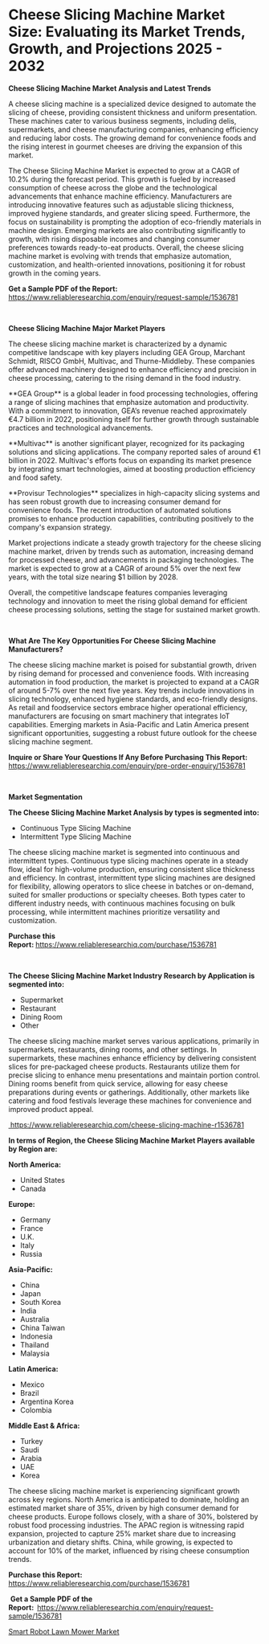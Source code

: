 <p><h1>Cheese Slicing Machine Market Size: Evaluating its Market Trends, Growth, and Projections 2025 - 2032</h1></p><p><strong>Cheese Slicing Machine Market Analysis and Latest Trends</strong></p>
<p><p>A cheese slicing machine is a specialized device designed to automate the slicing of cheese, providing consistent thickness and uniform presentation. These machines cater to various business segments, including delis, supermarkets, and cheese manufacturing companies, enhancing efficiency and reducing labor costs. The growing demand for convenience foods and the rising interest in gourmet cheeses are driving the expansion of this market.</p><p>The Cheese Slicing Machine Market is expected to grow at a CAGR of 10.2% during the forecast period. This growth is fueled by increased consumption of cheese across the globe and the technological advancements that enhance machine efficiency. Manufacturers are introducing innovative features such as adjustable slicing thickness, improved hygiene standards, and greater slicing speed. Furthermore, the focus on sustainability is prompting the adoption of eco-friendly materials in machine design. Emerging markets are also contributing significantly to growth, with rising disposable incomes and changing consumer preferences towards ready-to-eat products. Overall, the cheese slicing machine market is evolving with trends that emphasize automation, customization, and health-oriented innovations, positioning it for robust growth in the coming years.</p></p>
<p><strong>Get a Sample PDF of the Report:&nbsp;</strong> <a href="https://www.reliableresearchiq.com/enquiry/request-sample/1536781?utm_campaign=2042&utm_medium=2&utm_source=Github&utm_content=ia&utm_term=23022025&utm_id=cheese-slicing-machine">https://www.reliableresearchiq.com/enquiry/request-sample/1536781</a></p>
<p>&nbsp;</p>
<p><strong>Cheese Slicing Machine Major Market Players</strong></p>
<p><p>The cheese slicing machine market is characterized by a dynamic competitive landscape with key players including GEA Group, Marchant Schmidt, RISCO GmbH, Multivac, and Thurne-Middleby. These companies offer advanced machinery designed to enhance efficiency and precision in cheese processing, catering to the rising demand in the food industry.</p><p>**GEA Group** is a global leader in food processing technologies, offering a range of slicing machines that emphasize automation and productivity. With a commitment to innovation, GEA’s revenue reached approximately €4.7 billion in 2022, positioning itself for further growth through sustainable practices and technological advancements.</p><p>**Multivac** is another significant player, recognized for its packaging solutions and slicing applications. The company reported sales of around €1 billion in 2022. Multivac's efforts focus on expanding its market presence by integrating smart technologies, aimed at boosting production efficiency and food safety.</p><p>**Provisur Technologies** specializes in high-capacity slicing systems and has seen robust growth due to increasing consumer demand for convenience foods. The recent introduction of automated solutions promises to enhance production capabilities, contributing positively to the company's expansion strategy.</p><p>Market projections indicate a steady growth trajectory for the cheese slicing machine market, driven by trends such as automation, increasing demand for processed cheese, and advancements in packaging technologies. The market is expected to grow at a CAGR of around 5% over the next few years, with the total size nearing $1 billion by 2028.</p><p>Overall, the competitive landscape features companies leveraging technology and innovation to meet the rising global demand for efficient cheese processing solutions, setting the stage for sustained market growth.</p></p>
<p>&nbsp;</p>
<p><strong>What Are The Key Opportunities For Cheese Slicing Machine Manufacturers?</strong></p>
<p><p>The cheese slicing machine market is poised for substantial growth, driven by rising demand for processed and convenience foods. With increasing automation in food production, the market is projected to expand at a CAGR of around 5-7% over the next five years. Key trends include innovations in slicing technology, enhanced hygiene standards, and eco-friendly designs. As retail and foodservice sectors embrace higher operational efficiency, manufacturers are focusing on smart machinery that integrates IoT capabilities. Emerging markets in Asia-Pacific and Latin America present significant opportunities, suggesting a robust future outlook for the cheese slicing machine segment.</p></p>
<p><strong>Inquire or Share Your Questions If Any Before Purchasing This Report:</strong> <a href="https://www.reliableresearchiq.com/enquiry/pre-order-enquiry/1536781?utm_campaign=2042&utm_medium=2&utm_source=Github&utm_content=ia&utm_term=23022025&utm_id=cheese-slicing-machine">https://www.reliableresearchiq.com/enquiry/pre-order-enquiry/1536781</a></p>
<p>&nbsp;</p>
<p><strong>Market Segmentation</strong></p>
<p><strong>The Cheese Slicing Machine Market Analysis by types is segmented into:</strong></p>
<p><ul><li>Continuous Type Slicing Machine</li><li>Intermittent Type Slicing Machine</li></ul></p>
<p><p>The cheese slicing machine market is segmented into continuous and intermittent types. Continuous type slicing machines operate in a steady flow, ideal for high-volume production, ensuring consistent slice thickness and efficiency. In contrast, intermittent type slicing machines are designed for flexibility, allowing operators to slice cheese in batches or on-demand, suited for smaller productions or specialty cheeses. Both types cater to different industry needs, with continuous machines focusing on bulk processing, while intermittent machines prioritize versatility and customization.</p></p>
<p><strong>Purchase this Report:&nbsp;</strong><a href="https://www.reliableresearchiq.com/purchase/1536781?utm_campaign=2042&utm_medium=2&utm_source=Github&utm_content=ia&utm_term=23022025&utm_id=cheese-slicing-machine">https://www.reliableresearchiq.com/purchase/1536781</a></p>
<p>&nbsp;</p>
<p><strong>The Cheese Slicing Machine Market Industry Research by Application is segmented into:</strong></p>
<p><ul><li>Supermarket</li><li>Restaurant</li><li>Dining Room</li><li>Other</li></ul></p>
<p><p>The cheese slicing machine market serves various applications, primarily in supermarkets, restaurants, dining rooms, and other settings. In supermarkets, these machines enhance efficiency by delivering consistent slices for pre-packaged cheese products. Restaurants utilize them for precise slicing to enhance menu presentations and maintain portion control. Dining rooms benefit from quick service, allowing for easy cheese preparations during events or gatherings. Additionally, other markets like catering and food festivals leverage these machines for convenience and improved product appeal.</p></p>
<p><a href="https://www.reliableresearchiq.com/cheese-slicing-machine-r1536781?utm_campaign=2042&utm_medium=2&utm_source=Github&utm_content=ia&utm_term=23022025&utm_id=cheese-slicing-machine">&nbsp;https://www.reliableresearchiq.com/cheese-slicing-machine-r1536781</a></p>
<p><strong>In terms of Region, the Cheese Slicing Machine Market Players available by Region are:</strong></p>
<p>
    <p> <strong> North America: </strong>
        <ul>
            <li>United States</li>
            <li>Canada</li>
        </ul>
        </p> 
    <p> <strong> Europe: </strong>
        <ul>
            <li>Germany</li>
            <li>France</li>
            <li>U.K.</li>
            <li>Italy</li>
            <li>Russia</li>
        </ul>
        </p> 
    <p> <strong> Asia-Pacific: </strong>
        <ul>
            <li>China</li>
            <li>Japan</li>
            <li>South Korea</li>
            <li>India</li>
            <li>Australia</li>
            <li>China Taiwan</li>
            <li>Indonesia</li>
            <li>Thailand</li>
            <li>Malaysia</li>
        </ul>
        </p> 
    <p> <strong> Latin America: </strong>
        <ul>
            <li>Mexico</li>
            <li>Brazil</li>
            <li>Argentina Korea</li>
            <li>Colombia</li>
        </ul>
        </p> 
    <p> <strong> Middle East & Africa: </strong>
        <ul>
            <li>Turkey</li>
            <li>Saudi</li>
            <li>Arabia</li>
            <li>UAE</li>
            <li>Korea</li>
        </ul>
    </p>
    </p>
<p><p>The cheese slicing machine market is experiencing significant growth across key regions. North America is anticipated to dominate, holding an estimated market share of 35%, driven by high consumer demand for cheese products. Europe follows closely, with a share of 30%, bolstered by robust food processing industries. The APAC region is witnessing rapid expansion, projected to capture 25% market share due to increasing urbanization and dietary shifts. China, while growing, is expected to account for 10% of the market, influenced by rising cheese consumption trends.</p></p>
<p><strong>Purchase this Report: </strong><a href="https://www.reliableresearchiq.com/purchase/1536781?utm_campaign=2042&utm_medium=2&utm_source=Github&utm_content=ia&utm_term=23022025&utm_id=cheese-slicing-machine">https://www.reliableresearchiq.com/purchase/1536781</a></p>
<p>&nbsp;<strong>Get a Sample PDF of the Report:&nbsp;&nbsp;</strong><a href="https://www.reliableresearchiq.com/enquiry/request-sample/1536781?utm_campaign=2042&utm_medium=2&utm_source=Github&utm_content=ia&utm_term=23022025&utm_id=cheese-slicing-machine">https://www.reliableresearchiq.com/enquiry/request-sample/1536781</a></p>
<p><strong></strong></p>
<p><p><a href="https://github.com/lindaopodray/Market-Research-Report-List-1/blob/main/smart-robot-lawn-mower-market.md?utm_campaign=2042&utm_medium=2&utm_source=Github&utm_content=ia&utm_term=23022025&utm_id=cheese-slicing-machine">Smart Robot Lawn Mower Market</a></p></p>